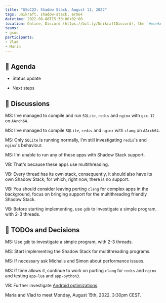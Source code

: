 ```yaml
---
title: "GSoC22: Shadow Stack, August 11, 2022"
tags: unikraft, shadow-stack, arm64
datetime: 2022-08-08T15:30:00+02:00
location: Online, Discord (https://bit.ly/UnikraftDiscord), the `#monkey-business` voice channel
teams:
- gsoc
participants:
- Vlad
- Maria
---
```


## :dart: Agenda

- Status update

- Next steps

## :closed_book: Discussions

MS: I've managed to compile and run `SQLite`, `redis` and `nginx` with `gcc-12` on `AArch64`.

MS: I've managed to compile `SQLite`, `redis` and `nginx` with `clang` on `AArch64`.

MS: Only `SQLite` is running normally, I'm still investigating `redis`'s and `nginx`'s behaviour.

MS: I'm unable to run any of these apps with Shadow Stack support.

VB: That's because these apps use multithreading.

VB: Every thread has its own stack, consequently, it should also have its own Shadow Stack, for which, right now, there is no support.

VB: You should consider leaving porting `clang` for complex apps in the background, focus on bringing support for the multithreading friendly Shadow Stack.

VB: Before starting implementing, use `gdb` to investigate a simple program, with 2-3 threads.

## :wrench: TODOs and Decisions

MS: Use `gdb` to investigate a simple program, with 2-3 threads.

MS: Start implementing the Shadow Stack for multithreading programs.

MS: If necessary ask Michalis and Simon about performance issues.

MS: If time allows it, continue to work on porting `clang` for `redis` and `nginx` and testing `app-lua` and `app-python3`.

VB: Further investigate [Android optimizations](https://android-review.googlesource.com/c/kernel/common/+/694163/25/kernel/scs.c)

Maria and Vlad to meet Monday, August 15th, 2022, 3:30pm CEST.